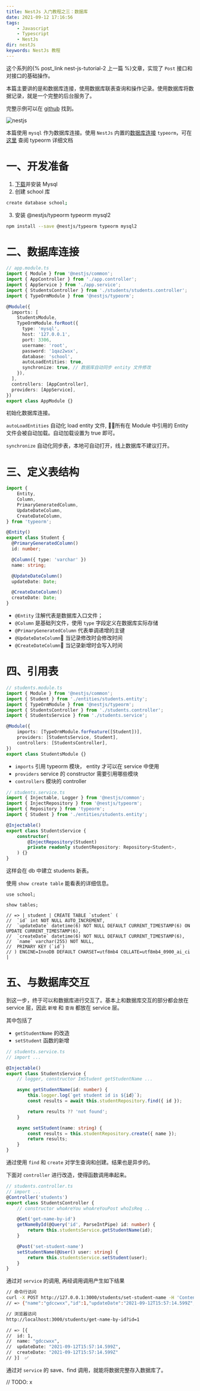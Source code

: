 ```yaml
---
title: NestJs 入门教程之三：数据库
date: 2021-09-12 17:16:56
tags:
    - Javascript
    - Typescript
    - NestJs
dir: nestJs
keywords: NestJs 教程
---
```

这个系列的{% post_link nest-js-tutorial-2 上一篇 %}文章，实现了 `Post` 接口和对接口的基础操作。

本篇主要讲的是和数据库连接，使用数据库联表查询和操作记录。使用数据库将数据记录，就是一个完整的后台服务了。

完整示例可以在 [github](https://github.com/gdccwxx/nest-test) 找到。

![nestjs](./nestjs.png)

本篇使用 `mysql` 作为数据库连接。使用 `NestJs` 内置的[数据库连接](https://docs.nestjs.com/techniques/database) `typeorm`，可在 [这里](https://typeorm.io/) 查阅 typeorm 详细文档

# 一、开发准备
1. [下载](https://dev.mysql.com/downloads/mysql/)并安装 Mysql
2. 创建 school 库
```bash
create database school;
```
3. 安装 @nestjs/typeorm typeorm mysql2
```bash
npm install --save @nestjs/typeorm typeorm mysql2
```

# 二、数据库连接
```typescript
// app.module.ts
import { Module } from '@nestjs/common';
import { AppController } from './app.controller';
import { AppService } from './app.service';
import { StudentsController } from './students/students.controller';
import { TypeOrmModule } from '@nestjs/typeorm';

@Module({
  imports: [
    StudentsModule,
    TypeOrmModule.forRoot({
      type: 'mysql',
      host: '127.0.0.1',
      port: 3306,
      username: 'root',
      password: '1qaz2wsx',
      database: 'school',
      autoLoadEntities: true,
      synchronize: true, // 数据库自动同步 entity 文件修改
    }),
  ],
  controllers: [AppController],
  providers: [AppService],
})
export class AppModule {}

```
初始化数据库连接。

`autoLoadEntities` 自动化 load entity 文件, 所有在 Module 中引用的 Entity 文件会被自动加载。自动加载设置为 true 即可。

`synchronize` 自动化同步表，本地可自动打开，线上数据库不建议打开。

# 三、定义表结构
```typescript
import {
    Entity,
    Column,
    PrimaryGeneratedColumn,
    UpdateDateColumn,
    CreateDateColumn,
} from 'typeorm';

@Entity()
export class Student {
  @PrimaryGeneratedColumn()
  id: number;

  @Column({ type: 'varchar' })
  name: string;

  @UpdateDateColumn()
  updateDate: Date;

  @CreateDateColumn()
  createDate: Date;
}
```

- `@Entity` 注解代表是数据库入口文件；
- `@Column` 是基础列文件，使用 `type` 字段定义在数据库实际存储
- `@PrimaryGeneratedColumn` 代表单调递增的主键
- `@UpdateDateColumn` 当记录修改时会修改时间
- `@CreateDateColumn` 当记录新增时会写入时间

# 四、引用表
```typescript
// students.module.ts
import { Module } from '@nestjs/common';
import { Student } from './entities/students.entity';
import { TypeOrmModule } from '@nestjs/typeorm';
import { StudentsController } from './students.controller';
import { StudentsService } from './students.service';

@Module({
    imports: [TypeOrmModule.forFeature([Student])],
    providers: [StudentsService, Student],
    controllers: [StudentsController],
})
export class StudentsModule {}
```
- `imports` 引用 typeorm 模块， entity 才可以在 service 中使用
- `providers` service 的 constructor 需要引用哪些模块
- `controllers` 模块的 controller

```typescript
// students.service.ts
import { Injectable, Logger } from '@nestjs/common';
import { InjectRepository } from '@nestjs/typeorm';
import { Repository } from 'typeorm';
import { Student } from './entities/students.entity';

@Injectable()
export class StudentsService {
    constructor(
        @InjectRepository(Student)
        private readonly studentRepository: Repository<Student>,
    ) {}
}
```

这样会在 db 中建立 students 新表。

使用 `show create table` 能看表的详细信息。

```mysql
use school;

show tables;

// => | student | CREATE TABLE `student` (
//  `id` int NOT NULL AUTO_INCREMENT,
//  `updateDate` datetime(6) NOT NULL DEFAULT CURRENT_TIMESTAMP(6) ON UPDATE CURRENT_TIMESTAMP(6),
//  `createDate` datetime(6) NOT NULL DEFAULT CURRENT_TIMESTAMP(6),
//  `name` varchar(255) NOT NULL,
//  PRIMARY KEY (`id`)
// ) ENGINE=InnoDB DEFAULT CHARSET=utf8mb4 COLLATE=utf8mb4_0900_ai_ci |
```

# 五、与数据库交互
到这一步，终于可以和数据库进行交互了。基本上和数据库交互的部分都会放在 service 层，因此 `新增` 和 `查询` 都放在 service 层。

其中包括了

- `getStudentName` 的改造
- `setStudent` 函数的新增

```ts
// students.service.ts
// import ...

@Injectable()
export class StudentsService {
    // logger, constructor ImStudent getStudentName ...

    async getStudentName(id: number) {
        this.logger.log(`get student id is ${id}`);
        const results = await this.studentRepository.find({ id });

        return results ?? 'not found';
    }

    async setStudent(name: string) {
        const results = this.studentRepository.create({ name });
        return results;
    }
}

```

通过使用 `find` 和 `create` 对学生查询和创建。结果也是异步的。

下面对 `controller` 进行改造，使得函数调用串起来。

```ts
// students.controller.ts
// import ...
@Controller('students')
export class StudentsController {
    // constructor whoAreYou whoAreYouPost whoIsReq ..

    @Get('get-name-by-id')
    getNameById(@Query('id', ParseIntPipe) id: number) {
        return this.studentsService.getStudentName(id);
    }

    @Post('set-student-name')
    setStudentName(@User() user: string) {
        return this.studentsService.setStudent(user);
    }
}
```
通过对 `service` 的调用, 再经调用调用产生如下结果

```bash
// 命令行访问
curl -X POST http://127.0.0.1:3000/students/set-student-name -H 'Content-Type: application/json' -d '{"user": "gdccwxx"}'
// => {"name":"gdccwxx","id":1,"updateDate":"2021-09-12T15:57:14.599Z","createDate":"2021-09-12T15:57:14.599Z"}%  ✅

// 浏览器访问
http://localhost:3000/students/get-name-by-id?id=1

// => [{
//  id: 1,
//  name: "gdccwxx",
//  updateDate: "2021-09-12T15:57:14.599Z",
//  createDate: "2021-09-12T15:57:14.599Z"
// }]  ✅
```

通过对 `service` 的 save、find 调用，就能将数据完整存入数据库了。

// TODO: x